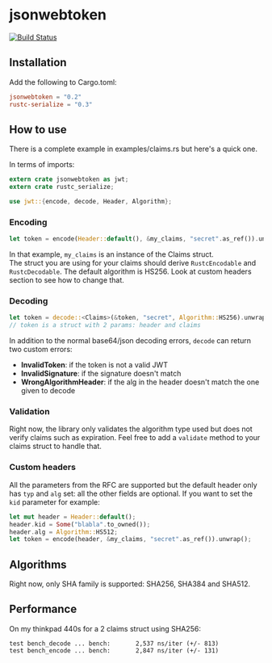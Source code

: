 # jsonwebtoken

[![Build Status](https://travis-ci.org/Keats/rust-jwt.svg)](https://travis-ci.org/Keats/rust-jwt)

## Installation
Add the following to Cargo.toml:

```toml
jsonwebtoken = "0.2"
rustc-serialize = "0.3"
```

## How to use
There is a complete example in examples/claims.rs but here's a quick one.

In terms of imports:
```rust
extern crate jsonwebtoken as jwt;
extern crate rustc_serialize;

use jwt::{encode, decode, Header, Algorithm};
```

### Encoding
```rust
let token = encode(Header::default(), &my_claims, "secret".as_ref()).unwrap();
```
In that example, `my_claims` is an instance of the Claims struct.  
The struct you are using for your claims should derive `RustcEncodable` and `RustcDecodable`.
The default algorithm is HS256. Look at custom headers section to see how to change that.

### Decoding
```rust
let token = decode::<Claims>(&token, "secret", Algorithm::HS256).unwrap();
// token is a struct with 2 params: header and claims
```
In addition to the normal base64/json decoding errors, `decode` can return two custom errors:

- **InvalidToken**: if the token is not a valid JWT
- **InvalidSignature**: if the signature doesn't match
- **WrongAlgorithmHeader**: if the alg in the header doesn't match the one given to decode

### Validation
Right now, the library only validates the algorithm type used but does not verify claims such as expiration.
Feel free to add a `validate` method to your claims struct to handle that.

### Custom headers
All the parameters from the RFC are supported but the default header only has `typ` and `alg` set: all the other fields are optional.
If you want to set the `kid` parameter for example:

```rust
let mut header = Header::default();
header.kid = Some("blabla".to_owned());
header.alg = Algorithm::HS512;
let token = encode(header, &my_claims, "secret".as_ref()).unwrap();
```

## Algorithms
Right now, only SHA family is supported: SHA256, SHA384 and SHA512.

## Performance
On my thinkpad 440s for a 2 claims struct using SHA256:

```
test bench_decode ... bench:       2,537 ns/iter (+/- 813)
test bench_encode ... bench:       2,847 ns/iter (+/- 131)
```
